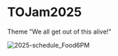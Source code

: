 # TOJam2025

Theme "We all get out of this alive!"

![2025-schedule_Food6PM](https://github.com/user-attachments/assets/ac473e99-8951-4d41-bf56-8b4e96f9df45)
